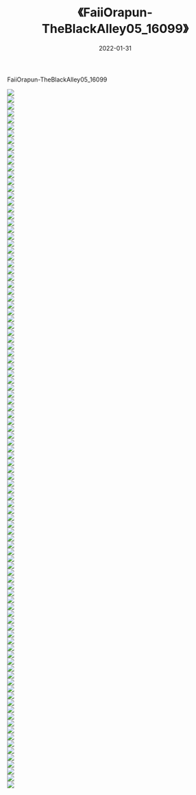 ﻿---
layout: post
title:  《FaiiOrapun-TheBlackAlley05_16099》
date:   2022-01-31
img: http://imgx.orgx.ga/漏D/巨乳/2022/FaiiOrapun-TheBlackAlley05_16099/000.jpg
categories: [美女, 清纯, 唯美]
---

FaiiOrapun-TheBlackAlley05_16099

  ![](http://imgx.orgx.ga/漏D/巨乳/2022/FaiiOrapun-TheBlackAlley05_16099/001.jpg) <br> ![](http://imgx.orgx.ga/漏D/巨乳/2022/FaiiOrapun-TheBlackAlley05_16099/002.jpg) <br> ![](http://imgx.orgx.ga/漏D/巨乳/2022/FaiiOrapun-TheBlackAlley05_16099/003.jpg) <br> ![](http://imgx.orgx.ga/漏D/巨乳/2022/FaiiOrapun-TheBlackAlley05_16099/004.jpg) <br> ![](http://imgx.orgx.ga/漏D/巨乳/2022/FaiiOrapun-TheBlackAlley05_16099/005.jpg) <br> ![](http://imgx.orgx.ga/漏D/巨乳/2022/FaiiOrapun-TheBlackAlley05_16099/006.jpg) <br> ![](http://imgx.orgx.ga/漏D/巨乳/2022/FaiiOrapun-TheBlackAlley05_16099/007.jpg) <br> ![](http://imgx.orgx.ga/漏D/巨乳/2022/FaiiOrapun-TheBlackAlley05_16099/008.jpg) <br> ![](http://imgx.orgx.ga/漏D/巨乳/2022/FaiiOrapun-TheBlackAlley05_16099/009.jpg) <br> ![](http://imgx.orgx.ga/漏D/巨乳/2022/FaiiOrapun-TheBlackAlley05_16099/010.jpg) <br> ![](http://imgx.orgx.ga/漏D/巨乳/2022/FaiiOrapun-TheBlackAlley05_16099/011.jpg) <br> ![](http://imgx.orgx.ga/漏D/巨乳/2022/FaiiOrapun-TheBlackAlley05_16099/012.jpg) <br> ![](http://imgx.orgx.ga/漏D/巨乳/2022/FaiiOrapun-TheBlackAlley05_16099/013.jpg) <br> ![](http://imgx.orgx.ga/漏D/巨乳/2022/FaiiOrapun-TheBlackAlley05_16099/014.jpg) <br> ![](http://imgx.orgx.ga/漏D/巨乳/2022/FaiiOrapun-TheBlackAlley05_16099/015.jpg) <br> ![](http://imgx.orgx.ga/漏D/巨乳/2022/FaiiOrapun-TheBlackAlley05_16099/016.jpg) <br> ![](http://imgx.orgx.ga/漏D/巨乳/2022/FaiiOrapun-TheBlackAlley05_16099/017.jpg) <br> ![](http://imgx.orgx.ga/漏D/巨乳/2022/FaiiOrapun-TheBlackAlley05_16099/018.jpg) <br> ![](http://imgx.orgx.ga/漏D/巨乳/2022/FaiiOrapun-TheBlackAlley05_16099/019.jpg) <br> ![](http://imgx.orgx.ga/漏D/巨乳/2022/FaiiOrapun-TheBlackAlley05_16099/020.jpg) <br> ![](http://imgx.orgx.ga/漏D/巨乳/2022/FaiiOrapun-TheBlackAlley05_16099/021.jpg) <br> ![](http://imgx.orgx.ga/漏D/巨乳/2022/FaiiOrapun-TheBlackAlley05_16099/022.jpg) <br> ![](http://imgx.orgx.ga/漏D/巨乳/2022/FaiiOrapun-TheBlackAlley05_16099/023.jpg) <br> ![](http://imgx.orgx.ga/漏D/巨乳/2022/FaiiOrapun-TheBlackAlley05_16099/024.jpg) <br> ![](http://imgx.orgx.ga/漏D/巨乳/2022/FaiiOrapun-TheBlackAlley05_16099/025.jpg) <br> ![](http://imgx.orgx.ga/漏D/巨乳/2022/FaiiOrapun-TheBlackAlley05_16099/026.jpg) <br> ![](http://imgx.orgx.ga/漏D/巨乳/2022/FaiiOrapun-TheBlackAlley05_16099/027.jpg) <br> ![](http://imgx.orgx.ga/漏D/巨乳/2022/FaiiOrapun-TheBlackAlley05_16099/028.jpg) <br> ![](http://imgx.orgx.ga/漏D/巨乳/2022/FaiiOrapun-TheBlackAlley05_16099/029.jpg) <br> ![](http://imgx.orgx.ga/漏D/巨乳/2022/FaiiOrapun-TheBlackAlley05_16099/030.jpg) <br> ![](http://imgx.orgx.ga/漏D/巨乳/2022/FaiiOrapun-TheBlackAlley05_16099/031.jpg) <br> ![](http://imgx.orgx.ga/漏D/巨乳/2022/FaiiOrapun-TheBlackAlley05_16099/032.jpg) <br> ![](http://imgx.orgx.ga/漏D/巨乳/2022/FaiiOrapun-TheBlackAlley05_16099/033.jpg) <br> ![](http://imgx.orgx.ga/漏D/巨乳/2022/FaiiOrapun-TheBlackAlley05_16099/034.jpg) <br> ![](http://imgx.orgx.ga/漏D/巨乳/2022/FaiiOrapun-TheBlackAlley05_16099/035.jpg) <br> ![](http://imgx.orgx.ga/漏D/巨乳/2022/FaiiOrapun-TheBlackAlley05_16099/036.jpg) <br> ![](http://imgx.orgx.ga/漏D/巨乳/2022/FaiiOrapun-TheBlackAlley05_16099/037.jpg) <br> ![](http://imgx.orgx.ga/漏D/巨乳/2022/FaiiOrapun-TheBlackAlley05_16099/038.jpg) <br> ![](http://imgx.orgx.ga/漏D/巨乳/2022/FaiiOrapun-TheBlackAlley05_16099/039.jpg) <br> ![](http://imgx.orgx.ga/漏D/巨乳/2022/FaiiOrapun-TheBlackAlley05_16099/040.jpg) <br> ![](http://imgx.orgx.ga/漏D/巨乳/2022/FaiiOrapun-TheBlackAlley05_16099/041.jpg) <br> ![](http://imgx.orgx.ga/漏D/巨乳/2022/FaiiOrapun-TheBlackAlley05_16099/042.jpg) <br> ![](http://imgx.orgx.ga/漏D/巨乳/2022/FaiiOrapun-TheBlackAlley05_16099/043.jpg) <br> ![](http://imgx.orgx.ga/漏D/巨乳/2022/FaiiOrapun-TheBlackAlley05_16099/044.jpg) <br> ![](http://imgx.orgx.ga/漏D/巨乳/2022/FaiiOrapun-TheBlackAlley05_16099/045.jpg) <br> ![](http://imgx.orgx.ga/漏D/巨乳/2022/FaiiOrapun-TheBlackAlley05_16099/046.jpg) <br> ![](http://imgx.orgx.ga/漏D/巨乳/2022/FaiiOrapun-TheBlackAlley05_16099/047.jpg) <br> ![](http://imgx.orgx.ga/漏D/巨乳/2022/FaiiOrapun-TheBlackAlley05_16099/048.jpg) <br> ![](http://imgx.orgx.ga/漏D/巨乳/2022/FaiiOrapun-TheBlackAlley05_16099/049.jpg) <br> ![](http://imgx.orgx.ga/漏D/巨乳/2022/FaiiOrapun-TheBlackAlley05_16099/050.jpg) <br> ![](http://imgx.orgx.ga/漏D/巨乳/2022/FaiiOrapun-TheBlackAlley05_16099/051.jpg) <br> ![](http://imgx.orgx.ga/漏D/巨乳/2022/FaiiOrapun-TheBlackAlley05_16099/052.jpg) <br> ![](http://imgx.orgx.ga/漏D/巨乳/2022/FaiiOrapun-TheBlackAlley05_16099/053.jpg) <br> ![](http://imgx.orgx.ga/漏D/巨乳/2022/FaiiOrapun-TheBlackAlley05_16099/054.jpg) <br> ![](http://imgx.orgx.ga/漏D/巨乳/2022/FaiiOrapun-TheBlackAlley05_16099/055.jpg) <br> ![](http://imgx.orgx.ga/漏D/巨乳/2022/FaiiOrapun-TheBlackAlley05_16099/056.jpg) <br> ![](http://imgx.orgx.ga/漏D/巨乳/2022/FaiiOrapun-TheBlackAlley05_16099/057.jpg) <br> ![](http://imgx.orgx.ga/漏D/巨乳/2022/FaiiOrapun-TheBlackAlley05_16099/058.jpg) <br> ![](http://imgx.orgx.ga/漏D/巨乳/2022/FaiiOrapun-TheBlackAlley05_16099/059.jpg) <br> ![](http://imgx.orgx.ga/漏D/巨乳/2022/FaiiOrapun-TheBlackAlley05_16099/060.jpg) <br> ![](http://imgx.orgx.ga/漏D/巨乳/2022/FaiiOrapun-TheBlackAlley05_16099/061.jpg) <br> ![](http://imgx.orgx.ga/漏D/巨乳/2022/FaiiOrapun-TheBlackAlley05_16099/062.jpg) <br> ![](http://imgx.orgx.ga/漏D/巨乳/2022/FaiiOrapun-TheBlackAlley05_16099/063.jpg) <br> ![](http://imgx.orgx.ga/漏D/巨乳/2022/FaiiOrapun-TheBlackAlley05_16099/064.jpg) <br> ![](http://imgx.orgx.ga/漏D/巨乳/2022/FaiiOrapun-TheBlackAlley05_16099/065.jpg) <br> ![](http://imgx.orgx.ga/漏D/巨乳/2022/FaiiOrapun-TheBlackAlley05_16099/066.jpg) <br> ![](http://imgx.orgx.ga/漏D/巨乳/2022/FaiiOrapun-TheBlackAlley05_16099/067.jpg) <br> ![](http://imgx.orgx.ga/漏D/巨乳/2022/FaiiOrapun-TheBlackAlley05_16099/068.jpg) <br> ![](http://imgx.orgx.ga/漏D/巨乳/2022/FaiiOrapun-TheBlackAlley05_16099/069.jpg) <br> ![](http://imgx.orgx.ga/漏D/巨乳/2022/FaiiOrapun-TheBlackAlley05_16099/070.jpg) <br> ![](http://imgx.orgx.ga/漏D/巨乳/2022/FaiiOrapun-TheBlackAlley05_16099/071.jpg) <br> ![](http://imgx.orgx.ga/漏D/巨乳/2022/FaiiOrapun-TheBlackAlley05_16099/072.jpg) <br> ![](http://imgx.orgx.ga/漏D/巨乳/2022/FaiiOrapun-TheBlackAlley05_16099/073.jpg) <br> ![](http://imgx.orgx.ga/漏D/巨乳/2022/FaiiOrapun-TheBlackAlley05_16099/074.jpg) <br> ![](http://imgx.orgx.ga/漏D/巨乳/2022/FaiiOrapun-TheBlackAlley05_16099/075.jpg) <br> ![](http://imgx.orgx.ga/漏D/巨乳/2022/FaiiOrapun-TheBlackAlley05_16099/076.jpg) <br> ![](http://imgx.orgx.ga/漏D/巨乳/2022/FaiiOrapun-TheBlackAlley05_16099/077.jpg) <br> ![](http://imgx.orgx.ga/漏D/巨乳/2022/FaiiOrapun-TheBlackAlley05_16099/078.jpg) <br> ![](http://imgx.orgx.ga/漏D/巨乳/2022/FaiiOrapun-TheBlackAlley05_16099/079.jpg) <br> ![](http://imgx.orgx.ga/漏D/巨乳/2022/FaiiOrapun-TheBlackAlley05_16099/080.jpg) <br> ![](http://imgx.orgx.ga/漏D/巨乳/2022/FaiiOrapun-TheBlackAlley05_16099/081.jpg) <br> ![](http://imgx.orgx.ga/漏D/巨乳/2022/FaiiOrapun-TheBlackAlley05_16099/082.jpg) <br> ![](http://imgx.orgx.ga/漏D/巨乳/2022/FaiiOrapun-TheBlackAlley05_16099/083.jpg) <br> ![](http://imgx.orgx.ga/漏D/巨乳/2022/FaiiOrapun-TheBlackAlley05_16099/084.jpg) <br> ![](http://imgx.orgx.ga/漏D/巨乳/2022/FaiiOrapun-TheBlackAlley05_16099/085.jpg) <br> ![](http://imgx.orgx.ga/漏D/巨乳/2022/FaiiOrapun-TheBlackAlley05_16099/086.jpg) <br> ![](http://imgx.orgx.ga/漏D/巨乳/2022/FaiiOrapun-TheBlackAlley05_16099/087.jpg) <br> ![](http://imgx.orgx.ga/漏D/巨乳/2022/FaiiOrapun-TheBlackAlley05_16099/088.jpg) <br> ![](http://imgx.orgx.ga/漏D/巨乳/2022/FaiiOrapun-TheBlackAlley05_16099/089.jpg) <br> ![](http://imgx.orgx.ga/漏D/巨乳/2022/FaiiOrapun-TheBlackAlley05_16099/090.jpg) <br> ![](http://imgx.orgx.ga/漏D/巨乳/2022/FaiiOrapun-TheBlackAlley05_16099/091.jpg) <br> ![](http://imgx.orgx.ga/漏D/巨乳/2022/FaiiOrapun-TheBlackAlley05_16099/092.jpg) <br> ![](http://imgx.orgx.ga/漏D/巨乳/2022/FaiiOrapun-TheBlackAlley05_16099/093.jpg) <br> ![](http://imgx.orgx.ga/漏D/巨乳/2022/FaiiOrapun-TheBlackAlley05_16099/094.jpg) <br> ![](http://imgx.orgx.ga/漏D/巨乳/2022/FaiiOrapun-TheBlackAlley05_16099/095.jpg) <br> ![](http://imgx.orgx.ga/漏D/巨乳/2022/FaiiOrapun-TheBlackAlley05_16099/096.jpg) <br> ![](http://imgx.orgx.ga/漏D/巨乳/2022/FaiiOrapun-TheBlackAlley05_16099/097.jpg) <br> ![](http://imgx.orgx.ga/漏D/巨乳/2022/FaiiOrapun-TheBlackAlley05_16099/098.jpg) <br> ![](http://imgx.orgx.ga/漏D/巨乳/2022/FaiiOrapun-TheBlackAlley05_16099/099.jpg) <br> ![](http://imgx.orgx.ga/漏D/巨乳/2022/FaiiOrapun-TheBlackAlley05_16099/100.jpg) <br> ![](http://imgx.orgx.ga/漏D/巨乳/2022/FaiiOrapun-TheBlackAlley05_16099/101.jpg) <br> ![](http://imgx.orgx.ga/漏D/巨乳/2022/FaiiOrapun-TheBlackAlley05_16099/102.jpg) <br>